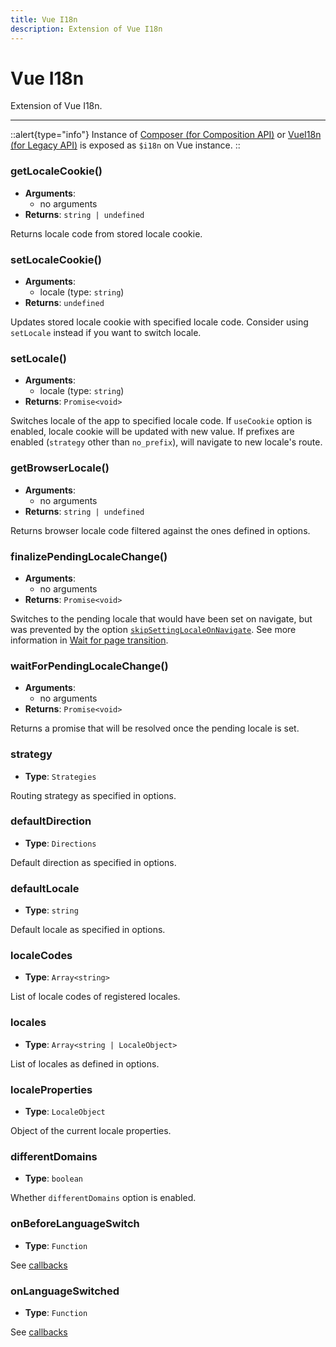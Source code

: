 ```yaml
---
title: Vue I18n
description: Extension of Vue I18n
---
```


# Vue I18n

Extension of Vue I18n.

---

::alert{type="info"}
Instance of [Composer (for Composition API)](https://vue-i18n.intlify.dev/api/composition.html#composer) or [VueI18n (for Legacy API)](https://vue-i18n.intlify.dev/api/legacy.html#vuei18n) is exposed as `$i18n` on Vue instance.
::

### getLocaleCookie()

- **Arguments**:
  - no arguments
- **Returns**: `string | undefined`

Returns locale code from stored locale cookie.

### setLocaleCookie()

- **Arguments**:
  - locale (type: `string`)
- **Returns**: `undefined`

Updates stored locale cookie with specified locale code. Consider using `setLocale` instead if you want to switch locale.

### setLocale()

- **Arguments**:
  - locale (type: `string`)
- **Returns**: `Promise<void>`

Switches locale of the app to specified locale code. If `useCookie` option is enabled, locale cookie will be updated with new value. If prefixes are enabled (`strategy` other than `no_prefix`), will navigate to new locale's route.

### getBrowserLocale()

- **Arguments**:
  - no arguments
- **Returns**: `string | undefined`

Returns browser locale code filtered against the ones defined in options.

### finalizePendingLocaleChange()

- **Arguments**:
  - no arguments
- **Returns**: `Promise<void>`

Switches to the pending locale that would have been set on navigate, but was prevented by the option [`skipSettingLocaleOnNavigate`](./options-reference#skipsettinglocaleonnavigate). See more information in [Wait for page transition](/guide/lang-switcher#wait-for-page-transition).

### waitForPendingLocaleChange()

- **Arguments**:
  - no arguments
- **Returns**: `Promise<void>`

Returns a promise that will be resolved once the pending locale is set.

### strategy

- **Type**: `Strategies`

Routing strategy as specified in options.

### defaultDirection

- **Type**: `Directions`

Default direction as specified in options.

### defaultLocale

- **Type**: `string`

Default locale as specified in options.

### localeCodes

- **Type**: `Array<string>`

List of locale codes of registered locales.

### locales

- **Type**: `Array<string | LocaleObject>`

List of locales as defined in options.

### localeProperties

- **Type**: `LocaleObject`

Object of the current locale properties.

### differentDomains

- **Type**: `boolean`

Whether `differentDomains` option is enabled.

### onBeforeLanguageSwitch

- **Type**: `Function`

See [callbacks](/guide/callbacks)

### onLanguageSwitched

- **Type**: `Function`

See [callbacks](/guide/callbacks)
